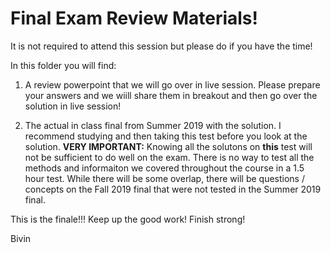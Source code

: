 # Final Exam Review Materials!
It is not required to attend this session but please do if you have the time!

In this folder you will find:

1.  A review powerpoint that we will go over in live session.  Please prepare your answers and we wiill share them in breakout and then go over the solution in live session!  

2.  The actual in class final from Summer 2019 with the solution.  I recommend studying and then taking this test before you look at the solution.  **VERY IMPORTANT:**  Knowing all the solutons on **this** test will not be sufficient to do well on the exam.  There is no way to test all the methods and informaiton we covered throughout the course in a 1.5 hour test.  While there will be some overlap, there will be questions / concepts on the Fall 2019 final that were not tested in the Summer 2019 final.  

This is the finale!!!  Keep up the good work!  Finish strong!

Bivin
